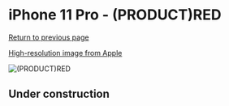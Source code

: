 # iPhone 11 Pro - (PRODUCT)RED

[Return to previous page](/iphone_11)

[High-resolution image from Apple](https://store.storeimages.cdn-apple.com/8756/as-images.apple.com/is/MWYF2?wid=4500&hei=4500&fmt=png)

<div style="width: 500px"><img src="/almost_uncompressed/MWYF2.webp" alt="(PRODUCT)RED"></div>

## Under construction
